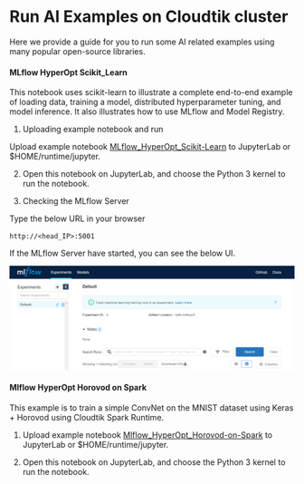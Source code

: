 # Run AI Examples on Cloudtik cluster


Here we provide a guide for you to run some AI related examples using many popular open-source libraries. 


#### MLflow HyperOpt Scikit_Learn

This notebook uses scikit-learn to illustrate a complete end-to-end example of loading data, training a model, distributed hyperparameter tuning, and model inference. It also illustrates how to use MLflow and Model Registry.

1. Uploading example notebook and run
 
Upload example notebook [MLflow_HyperOpt_Scikit-Learn](notebooks/mlflow_hyperopt_scikit_learn.ipynb) to JupyterLab or $HOME/runtime/jupyter.

2. Open this notebook on JupyterLab, and choose the Python 3 kernel to run the notebook.

3. Checking the MLflow Server

Type the below URL in your browser
```
http://<head_IP>:5001
```
If the MLflow Server have started, you can see the below UI.

![MLflowUI](images/MLflowUI.png)



#### Mlflow HyperOpt Horovod on Spark

This example is to train a simple ConvNet on the MNIST dataset using Keras + Horovod using Cloudtik Spark Runtime.
 
1. Upload example notebook [Mlflow_HyperOpt_Horovod-on-Spark](notebooks/mlflow_hyperopt_horovod_on_spark.ipynb) to JupyterLab or $HOME/runtime/jupyter.

2. Open this notebook on JupyterLab, and choose the Python 3 kernel to run the notebook.